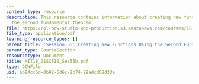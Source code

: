 ```yaml
---
content_type: resource
description: This resource contains information about creating new functions using
  the second fundamental theorem.
file: https://ol-ocw-studio-app-production.s3.amazonaws.com/courses/18-01sc-single-variable-calculus-fall-2010/bb84cc5d0b926d6c2c7429adcd68d33a_MIT18_01SCF10_Ses55b.pdf
file_type: application/pdf
learning_resource_types: []
parent_title: 'Session 55: Creating New Functions Using the Second Fundamental Theorem'
parent_type: CourseSection
resourcetype: Document
title: MIT18_01SCF10_Ses55b.pdf
type: OCWFile
uid: bb84cc5d-0b92-6d6c-2c74-29adcd68d33a
---
```

